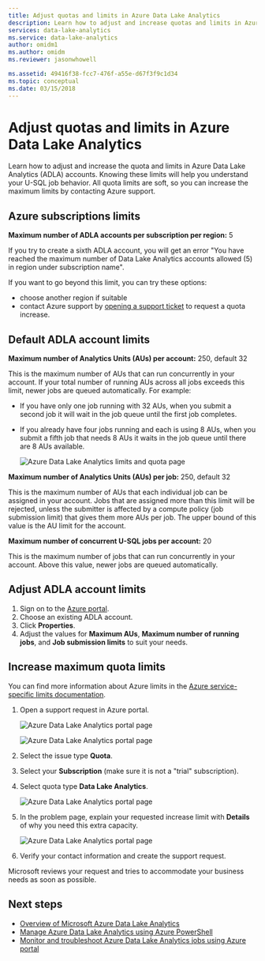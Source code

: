 ```yaml
---
title: Adjust quotas and limits in Azure Data Lake Analytics
description: Learn how to adjust and increase quotas and limits in Azure Data Lake Analytics (ADLA) accounts.
services: data-lake-analytics
ms.service: data-lake-analytics
author: omidm1
ms.author: omidm
ms.reviewer: jasonwhowell

ms.assetid: 49416f38-fcc7-476f-a55e-d67f3f9c1d34
ms.topic: conceptual
ms.date: 03/15/2018
---
```


# Adjust quotas and limits in Azure Data Lake Analytics

Learn how to adjust and increase the quota and limits in Azure Data Lake Analytics (ADLA) accounts. Knowing these limits will help you understand your U-SQL job behavior. All quota limits are soft, so you can increase the maximum limits by contacting Azure support.

## Azure subscriptions limits

**Maximum number of ADLA accounts per subscription per region:**  5

If you try to create a sixth ADLA account, you will get an error "You have reached the maximum number of Data Lake Analytics accounts allowed (5) in region under subscription name". 

If you want to go beyond this limit, you can try these options:
* choose another region if suitable
* contact Azure support by [opening a support ticket](#increase-maximum-quota-limits) to request a quota increase.

## Default ADLA account limits

**Maximum number of Analytics Units (AUs) per account:** 250, default 32

This is the maximum number of AUs that can run concurrently in your account. If your total number of running AUs across all jobs exceeds this limit, newer jobs are queued automatically. For example:

* If you have only one job running with 32 AUs, when you submit a second job it will wait in the job queue until the first job completes.
* If you already have four jobs running and each is using 8 AUs, when you submit a fifth job that needs 8 AUs it waits in the job queue until there are 8 AUs available.

    ![Azure Data Lake Analytics limits and quota page](./media/data-lake-analytics-quota-limits/adjust-quota-limits.png)

**Maximum number of Analytics Units (AUs) per job:** 250, default 32

This is the maximum number of AUs that each individual job can be assigned in your account. Jobs that are assigned more than this limit will be rejected, unless the submitter is affected by a compute policy (job submission limit) that gives them more AUs per job. The upper bound of this value is the AU limit for the account.

**Maximum number of concurrent U-SQL jobs per account:** 20

This is the maximum number of jobs that can run concurrently in your account. Above this value, newer jobs are queued automatically.

## Adjust ADLA account limits

1. Sign on to the [Azure portal](https://portal.azure.com).
2. Choose an existing ADLA account.
3. Click **Properties**.
4. Adjust the values for **Maximum AUs**, **Maximum number of running jobs**, and **Job submission limits** to suit your needs.

## Increase maximum quota limits

You can find more information about Azure limits in the [Azure service-specific limits documentation](../azure-subscription-service-limits.md#data-lake-analytics-limits).

1. Open a support request in Azure portal.

    ![Azure Data Lake Analytics portal page](./media/data-lake-analytics-quota-limits/data-lake-analytics-quota-help-support.png)

    ![Azure Data Lake Analytics portal page](./media/data-lake-analytics-quota-limits/data-lake-analytics-quota-support-request.png)
2. Select the issue type **Quota**.
3. Select your **Subscription** (make sure it is not a "trial" subscription).
4. Select quota type **Data Lake Analytics**.

    ![Azure Data Lake Analytics portal page](./media/data-lake-analytics-quota-limits/data-lake-analytics-quota-support-request-basics.png)

5. In the problem page, explain your requested increase limit with **Details** of why you need this extra capacity.

    ![Azure Data Lake Analytics portal page](./media/data-lake-analytics-quota-limits/data-lake-analytics-quota-support-request-details.png)

6. Verify your contact information and create the support request.

Microsoft reviews your request and tries to accommodate your business needs as soon as possible.

## Next steps

* [Overview of Microsoft Azure Data Lake Analytics](data-lake-analytics-overview.md)
* [Manage Azure Data Lake Analytics using Azure PowerShell](data-lake-analytics-manage-use-powershell.md)
* [Monitor and troubleshoot Azure Data Lake Analytics jobs using Azure portal](data-lake-analytics-monitor-and-troubleshoot-jobs-tutorial.md)

